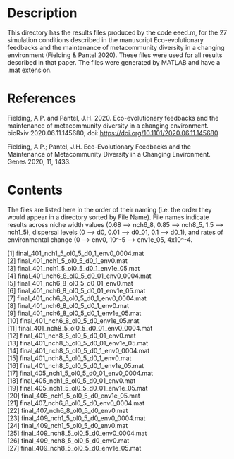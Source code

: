 # Description
This directory has the results files produced by the code eeed.m, for the 27 simulation conditions described in the manuscript Eco-evolutionary feedbacks and the maintenance of metacommunity diversity in a changing environment (Fielding & Pantel 2020). These files were used for all results described in that paper. The files were generated by MATLAB and have a .mat extension.

# References
Fielding, A.P. and Pantel, J.H. 2020. Eco-evolutionary feedbacks and the maintenance of metacommunity diversity in a changing environment. bioRxiv 2020.06.11.145680; doi: https://doi.org/10.1101/2020.06.11.145680

Fielding, A.P.; Pantel, J.H. Eco-Evolutionary Feedbacks and the Maintenance of Metacommunity Diversity in a Changing Environment. Genes 2020, 11, 1433.
 
# Contents
The files are listed here in the order of their naming (i.e. the order they would appear in a directory sorted by File Name). File names indicate results across niche width values (0.68 --> nch6_8, 0.85 --> nch8_5, 1.5 --> nch1_5), dispersal levels (0 --> d0, 0.01 --> d0_01, 0.1 --> d0_1), and rates of environmental change (0 --> env0, 10^-5 --> env1e_05, 4x10^-4.

 [1] final_401_nch1_5_ol0_5_d0_1_env0_0004.mat\
 [2] final_401_nch1_5_ol0_5_d0_1_env0.mat\
 [3] final_401_nch1_5_ol0_5_d0_1_env1e_05.mat\
 [4] final_401_nch6_8_ol0_5_d0_01_env0_0004.mat\
 [5] final_401_nch6_8_ol0_5_d0_01_env0.mat\
 [6] final_401_nch6_8_ol0_5_d0_01_env1e_05.mat\
 [7] final_401_nch6_8_ol0_5_d0_1_env0_0004.mat\
 [8] final_401_nch6_8_ol0_5_d0_1_env0.mat\
 [9] final_401_nch6_8_ol0_5_d0_1_env1e_05.mat\
[10] final_401_nch6_8_ol0_5_d0_env1e_05.mat\
[11] final_401_nch8_5_ol0_5_d0_01_env0_0004.mat\
[12] final_401_nch8_5_ol0_5_d0_01_env0.mat\
[13] final_401_nch8_5_ol0_5_d0_01_env1e_05.mat\
[14] final_401_nch8_5_ol0_5_d0_1_env0_0004.mat\
[15] final_401_nch8_5_ol0_5_d0_1_env0.mat\
[16] final_401_nch8_5_ol0_5_d0_1_env1e_05.mat\
[17] final_405_nch1_5_ol0_5_d0_01_env0_0004.mat\
[18] final_405_nch1_5_ol0_5_d0_01_env0.mat\
[19] final_405_nch1_5_ol0_5_d0_01_env1e_05.mat\
[20] final_405_nch1_5_ol0_5_d0_env1e_05.mat\
[21] final_407_nch6_8_ol0_5_d0_env0_0004.mat\
[22] final_407_nch6_8_ol0_5_d0_env0.mat\
[23] final_409_nch1_5_ol0_5_d0_env0_0004.mat\
[24] final_409_nch1_5_ol0_5_d0_env0.mat\
[25] final_409_nch8_5_ol0_5_d0_env0_0004.mat\
[26] final_409_nch8_5_ol0_5_d0_env0.mat\
[27] final_409_nch8_5_ol0_5_d0_env1e_05.mat
